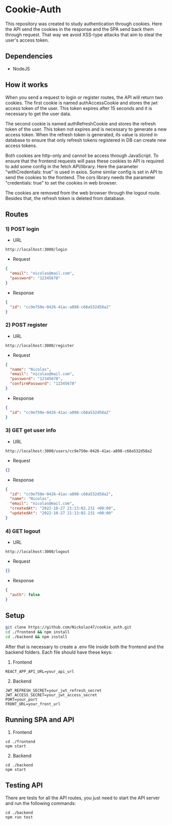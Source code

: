 # Cookie-Auth

This repository was created to study authentication through cookies. Here the API send the cookies in the response and the SPA send back them through request. That way we avoid XSS-type attacks that aim to steal the user's access token.

## Dependencies

- NodeJS

## How it works

When you send a request to login or register routes, the API will return two cookies. The first cookie is named authAccessCookie and stores the jwt access token of the user. This token expires after 15 seconds and it is necessary to get the user data. 

The second cookie is named authRefreshCookie and stores the refresh token of the user. This token not expires and is necessary to generate a new access token. When the refresh token is generated, its value is stored in database to ensure that only refresh tokens registered in DB can create new access tokens.

Both cookies are http-only and cannot be access through JavaScript. To ensure that the frontend requests will pass these cookies to API is required to add some config in the fetch API/library. Here the parameter "withCredentials: true" is used in axios. Some similar config is set in API to send the cookies to the frontend. The cors library needs the parameter "credentials: true" to set the cookies in web browser.

The cookies are removed from the web browser through the logout route. Besides that, the refresh token is deleted from database.

## Routes

### 1) POST login

- URL

```curl
http://localhost:3000/login
```

- Request

```json
{
  "email": "nicolas@mail.com",
  "password": "12345678"
}
```

- Response

```json
{
  "id": "cc9e750e-0426-41ac-a898-c68a532d58a2"
}
```

### 2) POST register

- URL

```curl
http://localhost:3000/register
```

- Request

```json
{
  "name": "Nicolas",
  "email": "nicolas@mail.com",
  "password": "12345678",
  "confirmPassword": "12345678"
}
```

- Response

```json
{
  "id": "cc9e750e-0426-41ac-a898-c68a532d58a2"
}
```

### 3) GET get user info

- URL

```curl
http://localhost:3000/users/cc9e750e-0426-41ac-a898-c68a532d58a2
```

- Request

```json
{}
```

- Response

```json
{
  "id": "cc9e750e-0426-41ac-a898-c68a532d58a2",
  "name": "Nicolas",
  "email": "nicolas@mail.com",
  "createdAt": "2022-10-27 21:13:02.231 +00:00",
  "updatedAt": "2022-10-27 21:13:02.231 +00:00"
}
```

### 4) GET logout

- URL

```curl
http://localhost:3000/logout
```

- Request

```json
{}
```

- Response

```json
{
  "auth": false
}
```

## Setup

```bash
git clone https://github.com/Nickolaz47/cookie_auth.git
cd ./frontend && npm install
cd ./backend && npm install
```

After that is necessary to create a .env file inside both the frontend and the backend folders. Each file should have these keys:

1. Frontend

```
REACT_APP_API_URL=your_api_url
```

2. Backend

```
JWT_REFRESH_SECRET=your_jwt_refresh_secret
JWT_ACCESS_SECRET=your_jwt_access_secret
PORT=your_port
FRONT_URL=your_front_url
```

## Running SPA and API

1. Frontend

```
cd ./frontend
npm start
```

2. Backend

```
cd ./backend
npm start
```

## Testing API

There are tests for all the API routes, you just need to start the API server and run the following commands:

```
cd ./backend
npm run test
```
